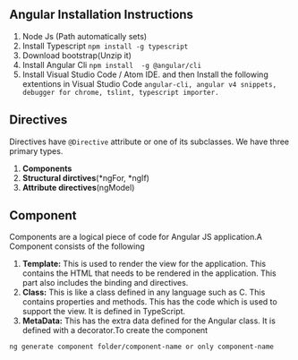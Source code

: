 
## Angular Installation Instructions

1. Node Js (Path automatically sets)
2. Install Typescript 
```npm install -g typescript```
3. Download bootstrap(Unzip it)
4. Install Angular Cli
```npm install  -g @angular/cli```
5. Install Visual Studio Code / Atom IDE. and then
Install the following extentions in Visual Studio Code
```angular-cli, angular v4 snippets, debugger for chrome, tslint, typescript importer. ```

## Directives
Directives have ```@Directive``` attribute or one of its subclasses. We have three primary types.
1. **Components**
2. **Structural dirctives**(*ngFor, *ngIf)
3. **Attribute directives**(ngModel)

## Component
 Components are a logical piece of code for Angular JS application.A Component consists of the following
1. **Template:** 
This is used to render the view for the application. This contains the HTML that needs to be rendered in the application. 
This part also includes the binding and directives.
2. **Class:** This is like a class defined in any language such as C. This contains properties and methods. 
This has the code which is used to support the view. It is defined in TypeScript.
3. **MetaData:** 
This has the extra data defined for the Angular class. It is defined with a decorator.To create the component
```
ng generate component folder/component-name or only component-name
```
